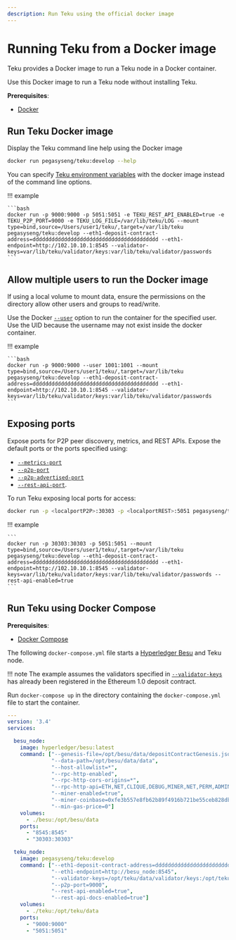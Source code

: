 ```yaml
---
description: Run Teku using the official docker image
---
```


# Running Teku from a Docker image

Teku provides a Docker image to run a Teku node in a Docker container.

Use this Docker image to run a Teku node without installing Teku.

**Prerequisites**:

* [Docker](https://docs.docker.com/install/)

## Run Teku Docker image

Display the Teku command line help using the Docker image

```bash
docker run pegasyseng/teku:develop --help
```

You can specify
[Teku environment variables](../../Reference/CLI/CLI-Syntax.md#teku-environment-variables) with the
docker image instead of the command line options.

!!! example

    ```bash
    docker run -p 9000:9000 -p 5051:5051 -e TEKU_REST_API_ENABLED=true -e TEKU_P2P_PORT=9000 -e TEKU_LOG_FILE=/var/lib/teku/LOG --mount type=bind,source=/Users/user1/teku/,target=/var/lib/teku pegasyseng/teku:develop --eth1-deposit-contract-address=dddddddddddddddddddddddddddddddddddddddd --eth1-endpoint=http://102.10.10.1:8545 --validator-keys=var/lib/teku/validator/keys:var/lib/teku/validator/passwords
    ```

## Allow multiple users to run the Docker image

If using a local volume  to mount data, ensure the permissions on the directory allow other
users and groups to read/write.

Use the Docker [`--user`](https://docs.docker.com/engine/reference/commandline/run/) option to run
the container for the specified user. Use the UID because the username may not exist inside the
docker container.

!!! example

    ```bash
    docker run -p 9000:9000 --user 1001:1001 --mount type=bind,source=/Users/user1/teku/,target=/var/lib/teku pegasyseng/teku:develop --eth1-deposit-contract-address=dddddddddddddddddddddddddddddddddddddddd --eth1-endpoint=http://102.10.10.1:8545 --validator-keys=var/lib/teku/validator/keys:var/lib/teku/validator/passwords
    ```

## Exposing ports

Expose ports for P2P peer discovery, metrics, and REST APIs. Expose the default ports or the ports
specified using:

* [`--metrics-port`](../../Reference/CLI/CLI-Syntax.md#metrics-port)
* [`--p2p-port`](../../Reference/CLI/CLI-Syntax.md#p2p-port)
* [`--p2p-advertised-port`](../../Reference/CLI/CLI-Syntax.md#p2p-advertised-port)
* [`--rest-api-port`](../../Reference/CLI/CLI-Syntax.md#rest-api-port).

To run Teku exposing local ports for access:

```bash
docker run -p <localportP2P>:30303 -p <localportREST>:5051 pegasyseng/teku:develop --eth1-deposit-contract-address=<contractAddress> --eth1-endpoint=<URL> --validator-keys=<KEY_DIR>:<PASS_DIR> --rest-api-enabled=true
```

!!! example

    ```
    docker run -p 30303:30303 -p 5051:5051 --mount type=bind,source=/Users/user1/teku/,target=/var/lib/teku pegasyseng/teku:develop --eth1-deposit-contract-address=dddddddddddddddddddddddddddddddddddddddd --eth1-endpoint=http://102.10.10.1:8545 --validator-keys=var/lib/teku/validator/keys:var/lib/teku/validator/passwords --rest-api-enabled=true
    ```

## Run Teku using Docker Compose

**Prerequisites**:

* [Docker Compose](https://docs.docker.com/compose/)

The following `docker-compose.yml` file starts a [Hyperledger Besu] and Teku node.

!!! note
    The example assumes the validators specified in [`--validator-keys`](../../Reference/CLI/CLI-Syntax.md#validator-keys) has already
    been registered in the Ethereum 1.0 deposit contract.

Run `docker-compose up` in the directory containing the `docker-compose.yml` file
to start the container.

```yaml
---
version: '3.4'
services:

  besu_node:
    image: hyperledger/besu:latest
    command: ["--genesis-file=/opt/besu/data/depositContractGenesis.json",
              "--data-path=/opt/besu/data/data",
              "--host-allowlist=*",
              "--rpc-http-enabled",
              "--rpc-http-cors-origins=*",
              "--rpc-http-api=ETH,NET,CLIQUE,DEBUG,MINER,NET,PERM,ADMIN,EEA,TXPOOL,PRIV,WEB3",
              "--miner-enabled=true",
              "--miner-coinbase=0xfe3b557e8fb62b89f4916b721be55ceb828dbd73",
              "--min-gas-price=0"]
    volumes:
      - ./besu:/opt/besu/data
    ports:
      - "8545:8545"
      - "30303:30303"

  teku_node:
    image: pegasyseng/teku:develop
    command: ["--eth1-deposit-contract-address=dddddddddddddddddddddddddddddddddddddddd",
              "--eth1-endpoint=http://besu_node:8545",
              "--validator-keys=/opt/teku/data/validator/keys:/opt/teku/data/validator/passwords",
              "--p2p-port=9000",
              "--rest-api-enabled=true",
              "--rest-api-docs-enabled=true"]
    volumes:
      - ./teku:/opt/teku/data
    ports:
      - "9000:9000"
      - "5051:5051"
```

<!-- Links -->
[Hyperledger Besu]: https://besu.hyperledger.org/en/stable/
